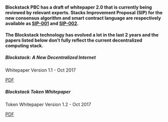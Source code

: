 #### Blockstack PBC has a draft of whitepaper 2.0 that is currently being reviewed by relevant experts. Stacks Improvement Proposal (SIP) for the new consensus algorithm and smart contract language are respectively available as [SIP-001](https://github.com/blockstack/blockstack-core/blob/4b89c20525ce9aa93d938445a4d40a2d29ed65ab/sip/sip-001-burn-election.md) and [SIP-002](https://github.com/blockstack/blockstack-core/blob/develop/sip/sip-002-smart-contract-language.md).

#### The Blockstack technology has evolved a lot in the last 2 years and the papers listed below don’t fully reflect the current decentralized computing stack.

##### Blockstack: A New Decentralized Internet

Whitepaper Version 1.1 - Oct 2017

<a href="https://blockstack.org/whitepaper.pdf" target="_blank" class="button">PDF</a>

##### Blockstack Token Whitepaper

Token Whitepaper Version 1.2 - Oct 2017

<a href="https://blockstack.org/tokenpaper.pdf" target="_blank" class="button">PDF</a>
